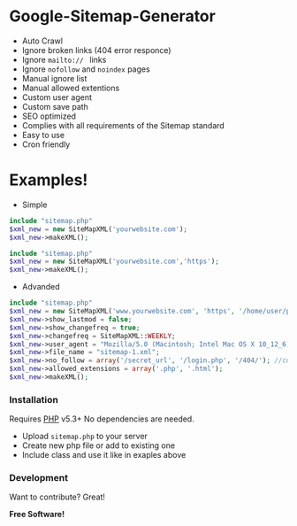 # Google-Sitemap-Generator

- Auto Crawl
- Ignore broken links (404 error responce)
- Ignore ```mailto:// ``` links
- Ignore ```nofollow``` and ```noindex``` pages
- Manual ignore list
- Manual allowed extentions
- Custom user agent
- Custom save path
- SEO optimized
- Complies with all requirements of the Sitemap standard 
- Easy to use
- Cron friendly

# Examples!

- Simple
```php
include "sitemap.php"
$xml_new = new SiteMapXML('yourwebsite.com');
$xml_new->makeXML();
```

```php
include "sitemap.php"
$xml_new = new SiteMapXML('yourwebsite.com','https');
$xml_new->makeXML();
```
- Advanded
```php
include "sitemap.php"
$xml_new = new SiteMapXML('www.yourwebsite.com', 'https', '/home/user/public_html/sitemap_folder');
$xml_new->show_lastmod = false;
$xml_new->show_changefreq = true;
$xml_new->changefreq = SiteMapXML::WEEKLY;
$xml_new->user_agent = "Mozilla/5.0 (Macintosh; Intel Mac OS X 10_12_6) Custom Agent";
$xml_new->file_name = "sitemap-1.xml";
$xml_new->no_follow = array('/secret_url', '/login.php', '/404/'); //custom pages
$xml_new->allowed_extensions = array('.php', '.html');
$xml_new->makeXML();
```

### Installation

Requires [PHP](https://secure.php.net/) v5.3+
No dependencies are needed.
- Upload `sitemap.php` to your server
- Create new php file or add to existing one
- Include class and use it like in exaples above

### Development

Want to contribute? Great!

**Free Software!**
